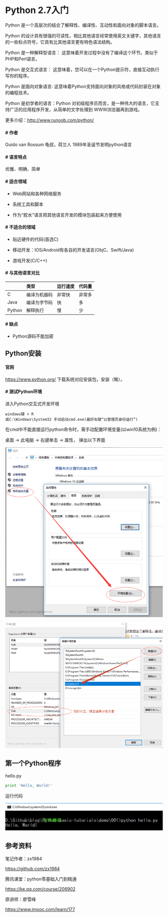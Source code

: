# Python 2.7入门

Python 是一个高层次的结合了解释性、编译性、互动性和面向对象的脚本语言。

Python 的设计具有很强的可读性，相比其他语言经常使用英文关键字，其他语言的一些标点符号，它具有比其他语言更有特色语法结构。

Python 是一种解释型语言： 这意味着开发过程中没有了编译这个环节。类似于PHP和Perl语言。

Python 是交互式语言： 这意味着，您可以在一个Python提示符，直接互动执行写你的程序。

Python 是面向对象语言: 这意味着Python支持面向对象的风格或代码封装在对象的编程技术。

Python 是初学者的语言：Python 对初级程序员而言，是一种伟大的语言，它支持广泛的应用程序开发，从简单的文字处理到 WWW浏览器再到游戏。

更多介绍：http://www.runoob.com/python/

#### # 作者

Guido van Rossum 龟叔，荷兰人 1989年圣诞节发明python语言

#### # 语言特点

优雅、明确、简单

#### # 适合领域

* Web网站和各种网络服务

* 系统工具和脚本

* 作为“胶水”语言把其他语言开发的模块包装起来方便使用

#### # 不适合的领域

* 贴近硬件的代码(首选C)

* 移动开发：IOS/Android有各自的开发语言(ObjC、Swift/Java)

* 游戏开发(C/C++)

#### # 与其他语言对比

||类型|运行速度|代码量|
|:--|:--|:--|:--|
|C|编译为机器码|非常快|非常多|
|Java|编译为字节码|快|多|
|Python|解释执行|慢|少|

#### # 缺点

* Python源码不能加密

## Python安装

#### 官网

https://www.python.org/ 下载系统对应安装包，安装（略）。

#### # 测试Python环境

进入Python交互式开发环境

```
windows键 + R
或C:\Windows\System32 手动启动cmd.exe(最好右键“以管理员身份运行”)
```
在cmd中不能直接运行python命令时，需手动配置环境变量(以win10系统为例)：

桌面 -> 此电脑 -> 右键单击 -> 属性， 弹出以下界面

![windows10环境变量配置](img/001/1-system-path.png)

![windows10环境变量配置](img/001/2-system-path.png)

## 第一个Python程序

hello.py

```python
print 'Hello, World!'
```

运行代码

![Hello Python](img/001/3.png)

## 参考资料

笔记作者：zx1984

https://github.com/zx1984

腾讯课堂：python零基础入门到精通

https://ke.qq.com/course/206902

原讲师：廖雪峰

https://www.imooc.com/learn/177
